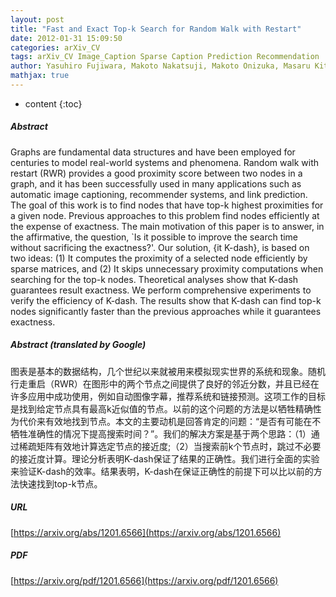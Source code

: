 ```yaml
---
layout: post
title: "Fast and Exact Top-k Search for Random Walk with Restart"
date: 2012-01-31 15:09:50
categories: arXiv_CV
tags: arXiv_CV Image_Caption Sparse Caption Prediction Recommendation
author: Yasuhiro Fujiwara, Makoto Nakatsuji, Makoto Onizuka, Masaru Kitsuregawa
mathjax: true
---
```


* content
{:toc}

##### Abstract
Graphs are fundamental data structures and have been employed for centuries to model real-world systems and phenomena. Random walk with restart (RWR) provides a good proximity score between two nodes in a graph, and it has been successfully used in many applications such as automatic image captioning, recommender systems, and link prediction. The goal of this work is to find nodes that have top-k highest proximities for a given node. Previous approaches to this problem find nodes efficiently at the expense of exactness. The main motivation of this paper is to answer, in the affirmative, the question, `Is it possible to improve the search time without sacrificing the exactness?'. Our solution, {it K-dash}, is based on two ideas: (1) It computes the proximity of a selected node efficiently by sparse matrices, and (2) It skips unnecessary proximity computations when searching for the top-k nodes. Theoretical analyses show that K-dash guarantees result exactness. We perform comprehensive experiments to verify the efficiency of K-dash. The results show that K-dash can find top-k nodes significantly faster than the previous approaches while it guarantees exactness.

##### Abstract (translated by Google)
图表是基本的数据结构，几个世纪以来就被用来模拟现实世界的系统和现象。随机行走重启（RWR）在图形中的两个节点之间提供了良好的邻近分数，并且已经在许多应用中成功使用，例如自动图像字幕，推荐系统和链接预测。这项工作的目标是找到给定节点具有最高k近似值的节点。以前的这个问题的方法是以牺牲精确性为代价来有效地找到节点。本文的主要动机是回答肯定的问题：“是否有可能在不牺牲准确性的情况下提高搜索时间？”。我们的解决方案是基于两个思路：（1）通过稀疏矩阵有效地计算选定节点的接近度;（2）当搜索前k个节点时，跳过不必要的接近度计算。理论分析表明K-dash保证了结果的正确性。我们进行全面的实验来验证K-dash的效率。结果表明，K-dash在保证正确性的前提下可以比以前的方法快速找到top-k节点。

##### URL
[https://arxiv.org/abs/1201.6566](https://arxiv.org/abs/1201.6566)

##### PDF
[https://arxiv.org/pdf/1201.6566](https://arxiv.org/pdf/1201.6566)

